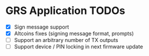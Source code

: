 # GRS Application TODOs

  - [X] Sign message support
  - [X] Altcoins fixes (signing message format, prompts)  
  - [ ] Support an arbitrary number of TX outputs   
  - [ ] Support device / PIN locking in next firmware update    
